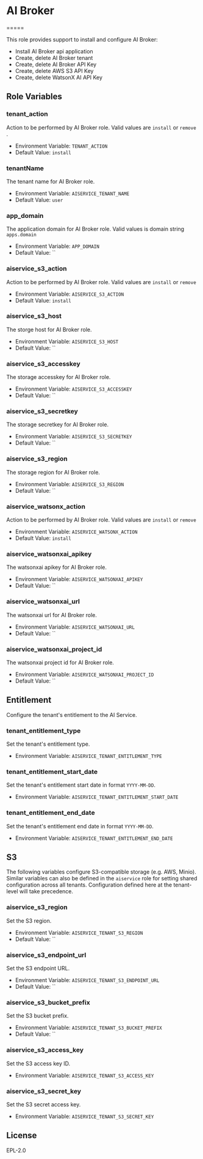 # AI Broker
=====

This role provides support to install and configure AI Broker:

* Install AI Broker api application
* Create, delete AI Broker tenant
* Create, delete AI Broker API Key
* Create, delete AWS S3 API Key
* Create, delete WatsonX AI API Key

Role Variables
--------------

### tenant_action

Action to be performed by AI Broker role. Valid values are `install` or `remove` .

* Environment Variable: `TENANT_ACTION`
* Default Value: `install`

### tenantName

The tenant name for AI Broker role.

* Environment Variable: `AISERVICE_TENANT_NAME`
* Default Value: `user`

### app_domain

The application domain for AI Broker role. Valid values is domain string `apps.domain`

* Environment Variable: `APP_DOMAIN`
* Default Value: ``

### aiservice_s3_action

Action to be performed by AI Broker role. Valid values are `install` or `remove`

* Environment Variable: `AISERVICE_S3_ACTION`
* Default Value: `install`

### aiservice_s3_host

The storge host for AI Broker role.

* Environment Variable: `AISERVICE_S3_HOST`
* Default Value: ``

### aiservice_s3_accesskey

The storage accesskey for AI Broker role.

* Environment Variable: `AISERVICE_S3_ACCESSKEY`
* Default Value: ``

### aiservice_s3_secretkey

The storage secretkey for AI Broker role.

* Environment Variable: `AISERVICE_S3_SECRETKEY`
* Default Value: ``

### aiservice_s3_region

The storage region for AI Broker role.

* Environment Variable: `AISERVICE_S3_REGION`
* Default Value: ``

### aiservice_watsonx_action

Action to be performed by AI Broker role. Valid values are `install` or `remove`

* Environment Variable: `AISERVICE_WATSONX_ACTION`
* Default Value: `install`

### aiservice_watsonxai_apikey

The watsonxai apikey for AI Broker role.

* Environment Variable: `AISERVICE_WATSONXAI_APIKEY`
* Default Value: ``

### aiservice_watsonxai_url

The watsonxai url for AI Broker role.

* Environment Variable: `AISERVICE_WATSONXAI_URL`
* Default Value: ``

### aiservice_watsonxai_project_id

The watsonxai project id for AI Broker role.

* Environment Variable: `AISERVICE_WATSONXAI_PROJECT_ID`
* Default Value: ``

## Entitlement
Configure the tenant's entitlement to the AI Service.

### tenant_entitlement_type

Set the tenant's entitlement type.

* Environment Variable: `AISERVICE_TENANT_ENTITLEMENT_TYPE`

### tenant_entitlement_start_date

Set the tenant's entitlement start date in format `YYYY-MM-DD`.

* Environment Variable: `AISERVICE_TENANT_ENTITLEMENT_START_DATE`

### tenant_entitlement_end_date

Set the tenant's entitlement end date in format `YYYY-MM-DD`.

* Environment Variable: `AISERVICE_TENANT_ENTITLEMENT_END_DATE`

## S3
The following variables configure S3-compatible storage (e.g. AWS, Minio). Similar variables
can also be defined in the `aiservice` role for setting shared configuration
across all tenants. Configuration defined here at the tenant-level will take precedence.

### aiservice_s3_region

Set the S3 region.

* Environment Variable: `AISERVICE_TENANT_S3_REGION`
* Default Value: ``

### aiservice_s3_endpoint_url

Set the S3 endpoint URL.

* Environment Variable: `AISERVICE_TENANT_S3_ENDPOINT_URL`
* Default Value: ``

### aiservice_s3_bucket_prefix

Set the S3 bucket prefix.

* Environment Variable: `AISERVICE_TENANT_S3_BUCKET_PREFIX`
* Default Value: ``

### aiservice_s3_access_key

Set the S3 access key ID.

* Environment Variable: `AISERVICE_TENANT_S3_ACCESS_KEY`

### aiservice_s3_secret_key

Set the S3 secret access key.

* Environment Variable: `AISERVICE_TENANT_S3_SECRET_KEY`


License
-------

EPL-2.0
